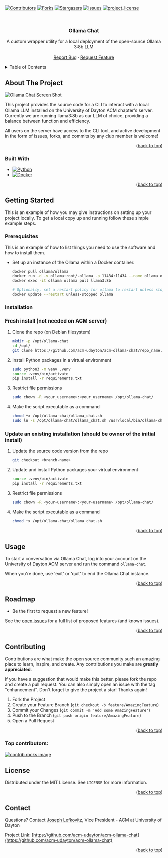 <!-- Improved compatibility of back to top link: See: https://github.com/othneildrew/Best-README-Template/pull/73 -->
<a id="readme-top"></a>
<!--
*** Thanks for checking out the Best-README-Template. If you have a suggestion
*** that would make this better, please fork the repo and create a pull request
*** or simply open an issue with the tag "enhancement".
*** Don't forget to give the project a star!
*** Thanks again! Now go create something AMAZING! :D
-->



<!-- PROJECT SHIELDS -->
<!--
*** I'm using markdown "reference style" links for readability.
*** Reference links are enclosed in brackets [ ] instead of parentheses ( ).
*** See the bottom of this document for the declaration of the reference variables
*** for contributors-url, forks-url, etc. This is an optional, concise syntax you may use.
*** https://www.markdownguide.org/basic-syntax/#reference-style-links
-->
[![Contributors][contributors-shield]][contributors-url]
[![Forks][forks-shield]][forks-url]
[![Stargazers][stars-shield]][stars-url]
[![Issues][issues-shield]][issues-url]
[![project_license][license-shield]][license-url]


<!-- PROJECT LOGO -->
<br />
<div align="center">

<h3 align="center">Ollama Chat</h3>

  <p align="center">
    A custom wrapper utility for a local deployment of the open-source Ollama 3:8b LLM
    <br />
    <br />
    <a href="https://github.com/acm-udayton/acm-ollama-chat/issues/new?labels=bug&template=bug-report---.md">Report Bug</a>
    &middot;
    <a href="https://github.com/acm-udayton/acm-ollama-chat/issues/new?labels=enhancement&template=feature-request---.md">Request Feature</a>
  </p>
</div>



<!-- TABLE OF CONTENTS -->
<details>
  <summary>Table of Contents</summary>
  <ol>
    <li>
      <a href="#about-the-project">About The Project</a>
      <ul>
        <li><a href="#built-with">Built With</a></li>
      </ul>
    </li>
    <li>
      <a href="#getting-started">Getting Started</a>
      <ul>
        <li><a href="#prerequisites">Prerequisites</a></li>
        <li><a href="#installation">Installation</a></li>
      </ul>
    </li>
    <li><a href="#usage">Usage</a></li>
    <li><a href="#roadmap">Roadmap</a></li>
    <li><a href="#contributing">Contributing</a></li>
    <li><a href="#license">License</a></li>
    <li><a href="#contact">Contact</a></li>
  </ol>
</details>



<!-- ABOUT THE PROJECT -->
## About The Project

[![Ollama Chat Screen Shot][product-screenshot]]([product-screenshot])

This project provides the source code for a CLI to interact with a local Ollama LLM installed on the University of Dayton ACM chapter's server. Currently we are running llama3:8b as our LLM of choice, providing a balance between function and efficiency.

All users on the server have access to the CLI tool, and active development in the form of issues, forks, and commits by any club member is welcome! 

<p align="right">(<a href="#readme-top">back to top</a>)</p>



### Built With

* [![Python][Python]][Python-url]
* [![Docker][Docker]][Docker-url]

<p align="right">(<a href="#readme-top">back to top</a>)</p>



<!-- GETTING STARTED -->
## Getting Started

This is an example of how you may give instructions on setting up your project locally.
To get a local copy up and running follow these simple example steps.

### Prerequisites

This is an example of how to list things you need to use the software and how to install them.
* Set up an instance of the Ollama within a Docker container.
   ```sh
   docker pull ollama/ollama
   docker run -d -v ollama:root/.ollama -p 11434:11434 --name ollama ollama/ollama
   docker exec -it ollama ollama pull llama3:8b

   # Optionally, set a restart policy for ollama to restart unless stopped by a user.
   docker update --restart unless-stopped ollama
   ```

### Installation 

### Fresh install (not needed on ACM server)

1. Clone the repo (on Debian filesystem)
   ```sh
   mkdir -p /opt/ollama-chat
   cd /opt/
   git clone https://github.com/acm-udayton/acm-ollama-chat/repo_name.git .
   ```
2. Install Python packages in a virtual environment
   ```sh
   sudo python3 -m venv .venv
   source .venv/bin/activate
   pip install -r requirements.txt
   ```
3. Restrict file permissions
   ```sh
   sudo chown -R <your_username>:<your_username> /opt/ollama-chat/
   ```
4. Make the script executable as a command
   ```sh
   chmod +x /opt/ollama-chat/ollama_chat.sh
   sudo ln -s /opt/ollama-chat/ollama_chat.sh /usr/local/bin/ollama-chat
   ```

### Update an existing installation (should be owner of the initial install)

1. Update the source code version from the repo
   ```sh
   git checkout <branch-name>
   ```
2. Update and install Python packages your virtual environment
   ```sh
   source .venv/bin/activate
   pip install -r requirements.txt
   ```
3. Restrict file permissions
   ```sh
   sudo chown -R <your-username>:<your-username> /opt/ollama-chat/
   ```
4. Make the script executable as a command
   ```sh
   chmod +x /opt/ollama-chat/ollama_chat.sh
   ```


<p align="right">(<a href="#readme-top">back to top</a>)</p>



<!-- USAGE EXAMPLES -->
## Usage

To start a conversation via Ollama Chat, log into your account on the University of Dayton ACM server and run the command `ollama-chat`.

When you're done, use 'exit' or 'quit' to end the Ollama Chat instance.

<p align="right">(<a href="#readme-top">back to top</a>)</p>



<!-- ROADMAP -->
## Roadmap

- Be the first to request a new feature!

See the [open issues](https://github.com/acm-udayton/acm-ollama-chat/issues) for a full list of proposed features (and known issues).

<p align="right">(<a href="#readme-top">back to top</a>)</p>



<!-- CONTRIBUTING -->
## Contributing

Contributions are what make the open source community such an amazing place to learn, inspire, and create. Any contributions you make are **greatly appreciated**.

If you have a suggestion that would make this better, please fork the repo and create a pull request. You can also simply open an issue with the tag "enhancement".
Don't forget to give the project a star! Thanks again!

1. Fork the Project
2. Create your Feature Branch (`git checkout -b feature/AmazingFeature`)
3. Commit your Changes (`git commit -m 'Add some AmazingFeature'`)
4. Push to the Branch (`git push origin feature/AmazingFeature`)
5. Open a Pull Request

<p align="right">(<a href="#readme-top">back to top</a>)</p>

### Top contributors:

<a href="https://github.com/acm-udayton/acm-ollama-chat/graphs/contributors">
  <img src="https://contrib.rocks/image?repo=acm-udayton/acm-ollama-chat" alt="contrib.rocks image" />
</a>



<!-- LICENSE -->
## License

Distributed under the MIT License. See `LICENSE` for more information.

<p align="right">(<a href="#readme-top">back to top</a>)</p>



<!-- CONTACT -->
## Contact

Questions? Contact [Joseph Lefkovitz][contact-link], Vice President - ACM at University of Dayton

Project Link: [https://github.com/acm-udayton/acm-ollama-chat](https://github.com/acm-udayton/acm-ollama-chat)

<p align="right">(<a href="#readme-top">back to top</a>)</p>


<!-- MARKDOWN LINKS & IMAGES -->
<!-- https://www.markdownguide.org/basic-syntax/#reference-style-links -->
[contributors-shield]: https://img.shields.io/github/contributors/acm-udayton/acm-ollama-chat.svg?style=for-the-badge
[contributors-url]: https://github.com/acm-udayton/acm-ollama-chat/graphs/contributors
[forks-shield]: https://img.shields.io/github/forks/acm-udayton/acm-ollama-chat.svg?style=for-the-badge
[forks-url]: https://github.com/acm-udayton/acm-ollama-chat/network/members
[stars-shield]: https://img.shields.io/github/stars/acm-udayton/acm-ollama-chat.svg?style=for-the-badge
[stars-url]: https://github.com/acm-udayton/acm-ollama-chat/stargazers
[issues-shield]: https://img.shields.io/github/issues/acm-udayton/acm-ollama-chat.svg?style=for-the-badge
[issues-url]: https://github.com/acm-udayton/acm-ollama-chat/issues
[license-shield]: https://img.shields.io/github/license/acm-udayton/acm-ollama-chat.svg?style=for-the-badge
[license-url]: https://github.com/acm-udayton/acm-ollama-chat/blob/main/LICENSE
[product-screenshot]: images/docs-project-screenshot.png
[Python]: https://img.shields.io/badge/python-3670A0?style=for-the-badge&logo=python&logoColor=ffdd54
[Python-url]: https://python.org
[Docker]: https://img.shields.io/badge/Docker-2496ED?logo=docker&logoColor=white&style=for-the-badge
[Docker-url]: https://www.docker.com
[Contact-link]: https://github.com/lefkovitzj